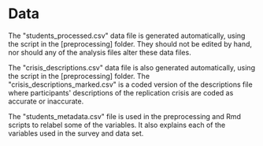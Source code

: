 
# Data

The "students_processed.csv" data file is generated automatically, using 
the script in the [preprocessing] folder. They should not be edited by hand, 
nor should any of the analysis files alter these data files.

The "crisis_descriptions.csv" data file is also generated automatically, using 
the script in the [preprocessing] folder. The "crisis_descriptions_marked.csv" is 
a coded version of the descriptions file where participants' descriptions of 
the replication crisis are coded as accurate or inaccurate. 

The "students_metadata.csv" file is used in the preprocessing and Rmd scripts to 
relabel some of the variables. It also explains each of the variables used in the 
survey and data set.  
